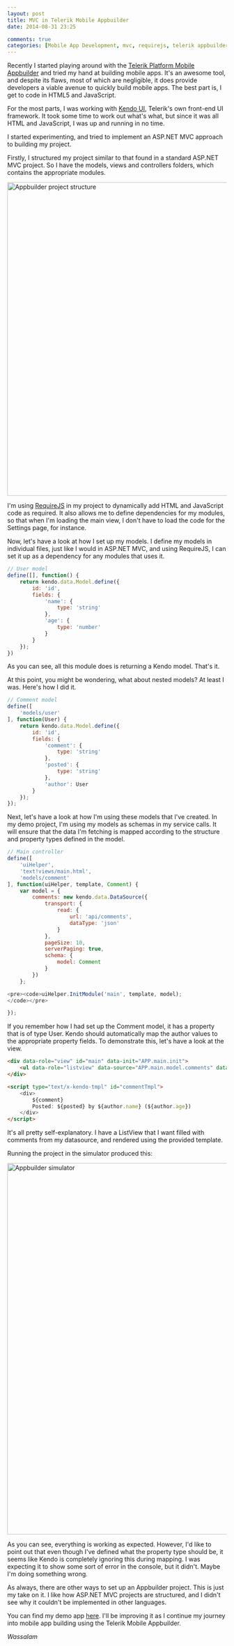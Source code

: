 ```yaml
---
layout: post
title: MVC in Telerik Mobile Appbuilder
date: 2014-08-31 23:25

comments: true
categories: [Mobile App Development, mvc, requirejs, telerik appbuilder]
---
```

Recently I started playing around with the <a href="http://www.telerik.com/appbuilder">Telerik Platform Mobile Appbuilder</a> and tried my hand at building mobile apps. It's an awesome tool, and despite its flaws, most of which are negligible, it does provide developers a viable avenue to quickly build mobile apps. The best part is, I get to code in HTML5 and JavaScript.

<!--more-->

For the most parts, I was working with <a href="http://www.telerik.com/kendo-ui">Kendo UI</a>, Telerik's own front-end UI framework. It took some time to work out what's what, but since it was all HTML and JavaScript, I was up and running in no time.

I started experimenting, and tried to implement an ASP.NET MVC approach to building my project.

Firstly, I structured my project similar to that found in a standard ASP.NET MVC project. So I have the models, views and controllers folders, which contains the appropriate modules.

<a href="http://www.dnasir.com/wp-content/uploads/2014/08/project-structure.png" rel="lightbox"><img src="http://www.dnasir.com/wp-content/uploads/2014/08/project-structure.png" alt="Appbuilder project structure" width="1260" height="720" class="alignnone size-full wp-image-2241" /></a>

I'm using <a href="http://requirejs.org">RequireJS</a> in my project to dynamically add HTML and JavaScript code as required. It also allows me to define dependencies for my modules, so that when I'm loading the main view, I don't have to load the code for the Settings page, for instance.

Now, let's have a look at how I set up my models. I define my models in individual files, just like I would in ASP.NET MVC, and using RequireJS, I can set it up as a dependency for any modules that uses it.

```javascript
// User model
define([], function() {
    return kendo.data.Model.define({
        id: 'id',
        fields: {
            'name': {
                type: 'string'
            },
            'age': {
                type: 'number'
            }
        }
    });
})
```

As you can see, all this module does is returning a Kendo model. That's it.

At this point, you might be wondering, what about nested models? At least I was. Here's how I did it.

```javascript
// Comment model
define([
    'models/user'
], function(User) {
    return kendo.data.Model.define({
        id: 'id',
        fields: {
            'comment': {
                type: 'string'
            },
            'posted': {
                type: 'string'
            },
            'author': User
        }
    });
});
```

Next, let's have a look at how I'm using these models that I've created. In my demo project, I'm using my models as schemas in my service calls. It will ensure that the data I'm fetching is mapped according to the structure and property types defined in the model.

```javascript
// Main controller
define([
    'uiHelper',
    'text!views/main.html',
    'models/comment'
], function(uiHelper, template, Comment) {
    var model = {
        comments: new kendo.data.DataSource({
            transport: {
                read: {
                    url: 'api/comments',
                    dataType: 'json'
                }
            },
            pageSize: 10,
            serverPaging: true,
            schema: {
                model: Comment
            }
        })
    };

<pre><code>uiHelper.InitModule('main', template, model);
</code></pre>

});
```

If you remember how I had set up the Comment model, it has a property that is of type User. Kendo should automatically map the author values to the appropriate property fields. To demonstrate this, let's have a look at the view.

```html
<div data-role="view" id="main" data-init="APP.main.init">
    <ul data-role="listview" data-source="APP.main.model.comments" data-template="commentTmpl"></ul>
</div>

<script type="text/x-kendo-tmpl" id="commentTmpl">
    <div>
        ${comment}
        Posted: ${posted} by ${author.name} (${author.age})
    </div>
</script>
```

It's all pretty self-explanatory. I have a ListView that I want filled with comments from my datasource, and rendered using the provided template.

Running the project in the simulator produced this:

<a href="http://www.dnasir.com/wp-content/uploads/2014/08/project-simulator.png" rel="lightbox"><img src="http://www.dnasir.com/wp-content/uploads/2014/08/project-simulator.png" alt="Appbuilder simulator" width="1124" height="853" class="alignnone size-full wp-image-2255" /></a>

As you can see, everything is working as expected. However, I'd like to point out that even though I've defined what the property type should be, it seems like Kendo is completely ignoring this during mapping. I was expecting it to show some sort of error in the console, but it didn't. Maybe I'm doing something wrong.

As always, there are other ways to set up an Appbuilder project. This is just my take on it. I like how ASP.NET MVC projects are structured, and I didn't see why it couldn't be implemented in other languages.

You can find my demo app <a href="https://bitbucket.org/dzul1983/telerik-mobile-appbuilder-app-base">here</a>.  I'll be improving it as I continue my journey into mobile app building using the Telerik Mobile Appbuilder.

<em>Wassalam</em>
